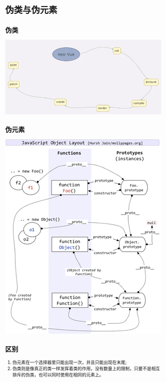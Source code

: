 # 伪类与伪元素

## 伪类

![](../../.gitbook/assets/image%20%28194%29.png)

## 伪元素

![](../../.gitbook/assets/image%20%2854%29.png)

## 区别

1. 伪元素在一个选择器里只能出现一次，并且只能出现在末尾;
2. 伪类则是像真正的类一样发挥着类的作用，没有数量上的限制，只要不是相互排斥的伪类，也可以同时使用在相同的元素上。

